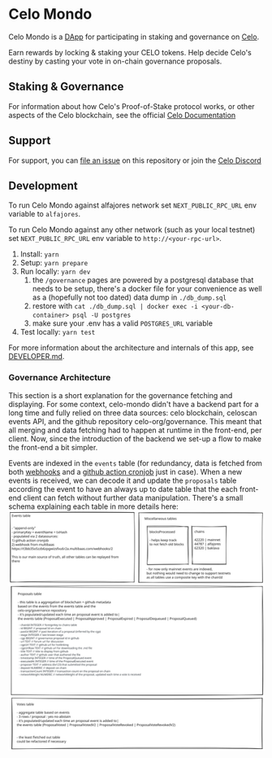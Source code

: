 # Celo Mondo

Celo Mondo is a [DApp](https://en.wikipedia.org/wiki/Decentralized_application) for participating in staking and governance on [Celo](https://celo.org).

Earn rewards by locking & staking your CELO tokens. Help decide Celo's destiny by casting your vote in on-chain governance proposals.

## Staking & Governance

For information about how Celo's Proof-of-Stake protocol works, or other aspects of the Celo blockchain, see the official [Celo Documentation](https://docs.celo.org/protocol/pos)

## Support

For support, you can [file an issue](https://github.com/celo-org/celo-mondo/issues/new) on this repository or join the [Celo Discord](https://discord.gg/celo)

## Development

To run Celo Mondo against alfajores network set `NEXT_PUBLIC_RPC_URL` env variable to `alfajores`.

To run Celo Mondo against any other network (such as your local testnet) set `NEXT_PUBLIC_RPC_URL` env variable to `http://<your-rpc-url>`.

1. Install: `yarn`
2. Setup: `yarn prepare`
3. Run locally: `yarn dev`
   1. the `/governance` pages are powered by a postgresql database that needs to be setup, there's a docker file for your convenience as well as a (hopefully not too dated) data dump in `./db_dump.sql`
   2. restore with `cat ./db_dump.sql | docker exec -i <your-db-container> psql -U postgres`
   3. make sure your .env has a valid `POSTGRES_URL` variable
4. Test locally: `yarn test`

For more information about the architecture and internals of this app, see [DEVELOPER.md](./DEVELOPER.md).

### Governance Architecture

This section is a short explanation for the governance fetching and displaying. For some context, celo-mondo didn't have a backend part for a long time and fully relied on three data sources: celo blockchain, celoscan events API, and the github repository celo-org/governance. This meant that all merging and data fetching had to happen at runtime in the front-end, per client.
Now, since the introduction of the backend we set-up a flow to make the front-end a bit simpler.

Events are indexed in the `events` table (for redundancy, data is fetched from both [webhooks](https://t3bb35o5zzb6zpgwizsfvu6r2a.multibaas.com/webhooks/2) and a [github action cronjob](./.github/workflows/cronjob.yml) just in case).
When a new events is received, we can decode it and update the `proposals` table according the event to have an always up to date table that the each front-end client can fetch without further data manipulation.
There's a small schema explaining each table in more details here: [<img src="./readme-schema.svg" alt="celo-mondo excalidraw">](https://excalidraw.com/#json=cKbblqlCm0IvTZaW1u232,ZQcreoxqt3tt1jShIbwgIw)
